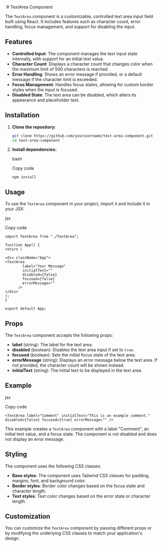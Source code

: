 `# TextArea Component

The `TextArea` component is a customizable, controlled text area input field built using React. It includes features such as character count, error handling, focus management, and support for disabling the input.

## Features

- **Controlled Input**: The component manages the text input state internally, with support for an initial text value.
- **Character Count**: Displays a character count that changes color when the maximum limit of 500 characters is reached.
- **Error Handling**: Shows an error message if provided, or a default message if the character limit is exceeded.
- **Focus Management**: Handles focus states, allowing for custom border styles when the input is focused.
- **Disabled State**: The text area can be disabled, which alters its appearance and placeholder text.

## Installation

1. **Clone the repository:**

   ```bash
   git clone https://github.com/yourusername/text-area-component.git
   cd text-area-component `

   ```

1. **Install dependencies:**

   bash

   Copy code

   `npm install`

## Usage

To use the `TextArea` component in your project, import it and include it in your JSX:

jsx

Copy code

```import React from "react";
import TextArea from "./TextArea";

function App() {
return (

<div className="App">
<TextArea
        label="Your Message"
        initialText=""
        disabled={false}
        focused={false}
        errorMessage=""
      />
</div>
);
}

export default App;
```

## Props

The `TextArea` component accepts the following props:

- **label** (string): The label for the text area.
- **disabled** (boolean): Disables the text area input if set to `true`.
- **focused** (boolean): Sets the initial focus state of the text area.
- **errorMessage** (string): Displays an error message below the text area. If not provided, the character count will be shown instead.
- **initialText** (string): The initial text to be displayed in the text area.

## Example

jsx

Copy code

`<TextArea
  label="Comment"
  initialText="This is an example comment."
  disabled={false}
  focused={true}
  errorMessage=""
/>`

This example creates a `TextArea` component with a label "Comment", an initial text value, and a focus state. The component is not disabled and does not display an error message.

## Styling

The component uses the following CSS classes:

- **Base styles**: The component uses Tailwind CSS classes for padding, margins, font, and background color.
- **Border styles**: Border color changes based on the focus state and character length.
- **Text styles**: Text color changes based on the error state or character length.

## Customization

You can customize the `TextArea` component by passing different props or by modifying the underlying CSS classes to match your application's design.
